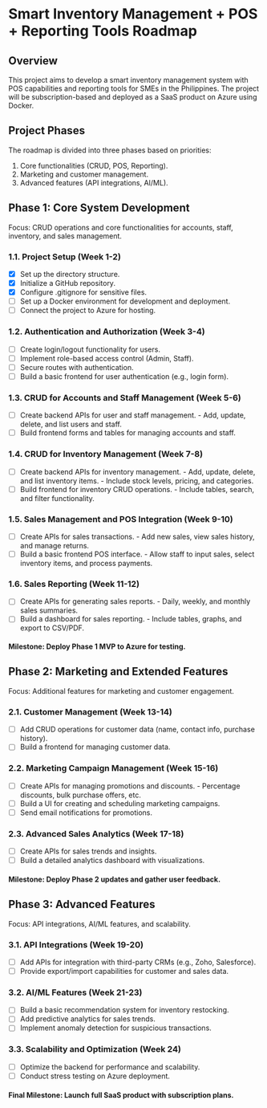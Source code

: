 # Smart Inventory Management + POS + Reporting Tools Roadmap
## Overview
This project aims to develop a smart inventory management system with POS capabilities and reporting tools for SMEs in the Philippines. The project will be subscription-based and deployed as a SaaS product on Azure using Docker.

## Project Phases
The roadmap is divided into three phases based on priorities:
1. Core functionalities (CRUD, POS, Reporting).
2. Marketing and customer management.
3. Advanced features (API integrations, AI/ML).

## Phase 1: Core System Development
Focus: CRUD operations and core functionalities for accounts, staff, inventory, and sales management.

### 1.1. Project Setup (Week 1-2)
 - [x] Set up the directory structure.
 - [x] Initialize a GitHub repository.
 - [x] Configure .gitignore for sensitive files.
 - [ ] Set up a Docker environment for development and deployment.
 - [ ] Connect the project to Azure for hosting.
### 1.2. Authentication and Authorization (Week 3-4)
 - [ ] Create login/logout functionality for users.
 - [ ] Implement role-based access control (Admin, Staff).
 - [ ] Secure routes with authentication.
 - [ ] Build a basic frontend for user authentication (e.g., login form).
### 1.3. CRUD for Accounts and Staff Management (Week 5-6)
 - [ ] Create backend APIs for user and staff management.
        - Add, update, delete, and list users and staff.
 - [ ] Build frontend forms and tables for managing accounts and staff.
### 1.4. CRUD for Inventory Management (Week 7-8)
 - [ ] Create backend APIs for inventory management.
        - Add, update, delete, and list inventory items.
        - Include stock levels, pricing, and categories.
 - [ ] Build frontend for inventory CRUD operations.
        - Include tables, search, and filter functionality.
### 1.5. Sales Management and POS Integration (Week 9-10)
 - [ ] Create APIs for sales transactions.
        - Add new sales, view sales history, and manage returns.
 - [ ] Build a basic frontend POS interface.
        - Allow staff to input sales, select inventory items, and process payments.
### 1.6. Sales Reporting (Week 11-12)
 - [ ] Create APIs for generating sales reports.
        - Daily, weekly, and monthly sales summaries.
 - [ ] Build a dashboard for sales reporting.
        - Include tables, graphs, and export to CSV/PDF.
#### Milestone: Deploy Phase 1 MVP to Azure for testing.

## Phase 2: Marketing and Extended Features
Focus: Additional features for marketing and customer engagement.

### 2.1. Customer Management (Week 13-14)
 - [ ] Add CRUD operations for customer data (name, contact info, purchase history).
 - [ ] Build a frontend for managing customer data.
### 2.2. Marketing Campaign Management (Week 15-16)
 - [ ] Create APIs for managing promotions and discounts.
        - Percentage discounts, bulk purchase offers, etc.
 - [ ] Build a UI for creating and scheduling marketing campaigns.
 - [ ] Send email notifications for promotions.
### 2.3. Advanced Sales Analytics (Week 17-18)
 - [ ] Create APIs for sales trends and insights.
 - [ ] Build a detailed analytics dashboard with visualizations.
#### Milestone: Deploy Phase 2 updates and gather user feedback.

## Phase 3: Advanced Features
Focus: API integrations, AI/ML features, and scalability.

### 3.1. API Integrations (Week 19-20)
 - [ ] Add APIs for integration with third-party CRMs (e.g., Zoho, Salesforce).
 - [ ] Provide export/import capabilities for customer and sales data.
### 3.2. AI/ML Features (Week 21-23)
 - [ ] Build a basic recommendation system for inventory restocking.
 - [ ] Add predictive analytics for sales trends.
 - [ ] Implement anomaly detection for suspicious transactions.
### 3.3. Scalability and Optimization (Week 24)
 - [ ] Optimize the backend for performance and scalability.
 - [ ] Conduct stress testing on Azure deployment.
#### Final Milestone: Launch full SaaS product with subscription plans.

